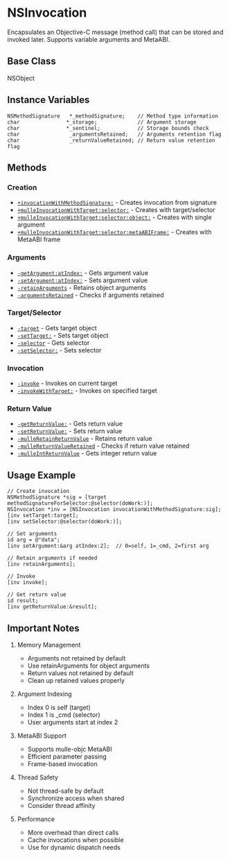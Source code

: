 # NSInvocation

Encapsulates an Objective-C message (method call) that can be stored and invoked later. Supports variable arguments and MetaABI.

## Base Class
NSObject

## Instance Variables
```objc
NSMethodSignature   *_methodSignature;    // Method type information
char               *_storage;             // Argument storage
char               *_sentinel;            // Storage bounds check
char                _argumentsRetained;   // Arguments retention flag
char                _returnValueRetained; // Return value retention flag
```

## Methods

### Creation
- [`+invocationWithMethodSignature:`](https://www.perplexity.ai/search?q=Please+create+some+detailed+API+documentation+for+the+method+invocationWithMethodSignature+of+NSInvocation+of+the+MulleObjC+project+https://github.com/mulle-objc/MulleObjC.+You+will+find+source+code+probably+at+https://github.com/mulle-objc/MulleObjC/blob/master/src/class/NSInvocation.m+and+the+header+at+https://github.com/mulle-objc/MulleObjC/blob/master/src/class/NSInvocation.h+and+there+may+also+be+tests+for+it+in+the+test/+folder) - Creates invocation from signature
- [`+mulleInvocationWithTarget:selector:`](https://www.perplexity.ai/search?q=Please+create+some+detailed+API+documentation+for+the+method+mulleInvocationWithTarget:selector+of+NSInvocation+of+the+MulleObjC+project+https://github.com/mulle-objc/MulleObjC.+You+will+find+source+code+probably+at+https://github.com/mulle-objc/MulleObjC/blob/master/src/class/NSInvocation.m+and+the+header+at+https://github.com/mulle-objc/MulleObjC/blob/master/src/class/NSInvocation.h+and+there+may+also+be+tests+for+it+in+the+test/+folder) - Creates with target/selector
- [`+mulleInvocationWithTarget:selector:object:`](https://www.perplexity.ai/search?q=Please+create+some+detailed+API+documentation+for+the+method+mulleInvocationWithTarget:selector:object+of+NSInvocation+of+the+MulleObjC+project+https://github.com/mulle-objc/MulleObjC.+You+will+find+source+code+probably+at+https://github.com/mulle-objc/MulleObjC/blob/master/src/class/NSInvocation.m+and+the+header+at+https://github.com/mulle-objc/MulleObjC/blob/master/src/class/NSInvocation.h+and+there+may+also+be+tests+for+it+in+the+test/+folder) - Creates with single argument
- [`+mulleInvocationWithTarget:selector:metaABIFrame:`](https://www.perplexity.ai/search?q=Please+create+some+detailed+API+documentation+for+the+method+mulleInvocationWithTarget:selector:metaABIFrame+of+NSInvocation+of+the+MulleObjC+project+https://github.com/mulle-objc/MulleObjC.+You+will+find+source+code+probably+at+https://github.com/mulle-objc/MulleObjC/blob/master/src/class/NSInvocation.m+and+the+header+at+https://github.com/mulle-objc/MulleObjC/blob/master/src/class/NSInvocation.h+and+there+may+also+be+tests+for+it+in+the+test/+folder) - Creates with MetaABI frame

### Arguments
- [`-getArgument:atIndex:`](https://www.perplexity.ai/search?q=Please+create+some+detailed+API+documentation+for+the+method+getArgument:atIndex+of+NSInvocation+of+the+MulleObjC+project+https://github.com/mulle-objc/MulleObjC.+You+will+find+source+code+probably+at+https://github.com/mulle-objc/MulleObjC/blob/master/src/class/NSInvocation.m+and+the+header+at+https://github.com/mulle-objc/MulleObjC/blob/master/src/class/NSInvocation.h+and+there+may+also+be+tests+for+it+in+the+test/+folder) - Gets argument value
- [`-setArgument:atIndex:`](https://www.perplexity.ai/search?q=Please+create+some+detailed+API+documentation+for+the+method+setArgument:atIndex+of+NSInvocation+of+the+MulleObjC+project+https://github.com/mulle-objc/MulleObjC.+You+will+find+source+code+probably+at+https://github.com/mulle-objc/MulleObjC/blob/master/src/class/NSInvocation.m+and+the+header+at+https://github.com/mulle-objc/MulleObjC/blob/master/src/class/NSInvocation.h+and+there+may+also+be+tests+for+it+in+the+test/+folder) - Sets argument value
- [`-retainArguments`](https://www.perplexity.ai/search?q=Please+create+some+detailed+API+documentation+for+the+method+retainArguments+of+NSInvocation+of+the+MulleObjC+project+https://github.com/mulle-objc/MulleObjC.+You+will+find+source+code+probably+at+https://github.com/mulle-objc/MulleObjC/blob/master/src/class/NSInvocation.m+and+the+header+at+https://github.com/mulle-objc/MulleObjC/blob/master/src/class/NSInvocation.h+and+there+may+also+be+tests+for+it+in+the+test/+folder) - Retains object arguments
- [`-argumentsRetained`](https://www.perplexity.ai/search?q=Please+create+some+detailed+API+documentation+for+the+method+argumentsRetained+of+NSInvocation+of+the+MulleObjC+project+https://github.com/mulle-objc/MulleObjC.+You+will+find+source+code+probably+at+https://github.com/mulle-objc/MulleObjC/blob/master/src/class/NSInvocation.m+and+the+header+at+https://github.com/mulle-objc/MulleObjC/blob/master/src/class/NSInvocation.h+and+there+may+also+be+tests+for+it+in+the+test/+folder) - Checks if arguments retained

### Target/Selector
- [`-target`](https://www.perplexity.ai/search?q=Please+create+some+detailed+API+documentation+for+the+method+target+of+NSInvocation+of+the+MulleObjC+project+https://github.com/mulle-objc/MulleObjC.+You+will+find+source+code+probably+at+https://github.com/mulle-objc/MulleObjC/blob/master/src/class/NSInvocation.m+and+the+header+at+https://github.com/mulle-objc/MulleObjC/blob/master/src/class/NSInvocation.h+and+there+may+also+be+tests+for+it+in+the+test/+folder) - Gets target object
- [`-setTarget:`](https://www.perplexity.ai/search?q=Please+create+some+detailed+API+documentation+for+the+method+setTarget+of+NSInvocation+of+the+MulleObjC+project+https://github.com/mulle-objc/MulleObjC.+You+will+find+source+code+probably+at+https://github.com/mulle-objc/MulleObjC/blob/master/src/class/NSInvocation.m+and+the+header+at+https://github.com/mulle-objc/MulleObjC/blob/master/src/class/NSInvocation.h+and+there+may+also+be+tests+for+it+in+the+test/+folder) - Sets target object
- [`-selector`](https://www.perplexity.ai/search?q=Please+create+some+detailed+API+documentation+for+the+method+selector+of+NSInvocation+of+the+MulleObjC+project+https://github.com/mulle-objc/MulleObjC.+You+will+find+source+code+probably+at+https://github.com/mulle-objc/MulleObjC/blob/master/src/class/NSInvocation.m+and+the+header+at+https://github.com/mulle-objc/MulleObjC/blob/master/src/class/NSInvocation.h+and+there+may+also+be+tests+for+it+in+the+test/+folder) - Gets selector
- [`-setSelector:`](https://www.perplexity.ai/search?q=Please+create+some+detailed+API+documentation+for+the+method+setSelector+of+NSInvocation+of+the+MulleObjC+project+https://github.com/mulle-objc/MulleObjC.+You+will+find+source+code+probably+at+https://github.com/mulle-objc/MulleObjC/blob/master/src/class/NSInvocation.m+and+the+header+at+https://github.com/mulle-objc/MulleObjC/blob/master/src/class/NSInvocation.h+and+there+may+also+be+tests+for+it+in+the+test/+folder) - Sets selector

### Invocation
- [`-invoke`](https://www.perplexity.ai/search?q=Please+create+some+detailed+API+documentation+for+the+method+invoke+of+NSInvocation+of+the+MulleObjC+project+https://github.com/mulle-objc/MulleObjC.+You+will+find+source+code+probably+at+https://github.com/mulle-objc/MulleObjC/blob/master/src/class/NSInvocation.m+and+the+header+at+https://github.com/mulle-objc/MulleObjC/blob/master/src/class/NSInvocation.h+and+there+may+also+be+tests+for+it+in+the+test/+folder) - Invokes on current target
- [`-invokeWithTarget:`](https://www.perplexity.ai/search?q=Please+create+some+detailed+API+documentation+for+the+method+invokeWithTarget+of+NSInvocation+of+the+MulleObjC+project+https://github.com/mulle-objc/MulleObjC.+You+will+find+source+code+probably+at+https://github.com/mulle-objc/MulleObjC/blob/master/src/class/NSInvocation.m+and+the+header+at+https://github.com/mulle-objc/MulleObjC/blob/master/src/class/NSInvocation.h+and+there+may+also+be+tests+for+it+in+the+test/+folder) - Invokes on specified target

### Return Value
- [`-getReturnValue:`](https://www.perplexity.ai/search?q=Please+create+some+detailed+API+documentation+for+the+method+getReturnValue+of+NSInvocation+of+the+MulleObjC+project+https://github.com/mulle-objc/MulleObjC.+You+will+find+source+code+probably+at+https://github.com/mulle-objc/MulleObjC/blob/master/src/class/NSInvocation.m+and+the+header+at+https://github.com/mulle-objc/MulleObjC/blob/master/src/class/NSInvocation.h+and+there+may+also+be+tests+for+it+in+the+test/+folder) - Gets return value
- [`-setReturnValue:`](https://www.perplexity.ai/search?q=Please+create+some+detailed+API+documentation+for+the+method+setReturnValue+of+NSInvocation+of+the+MulleObjC+project+https://github.com/mulle-objc/MulleObjC.+You+will+find+source+code+probably+at+https://github.com/mulle-objc/MulleObjC/blob/master/src/class/NSInvocation.m+and+the+header+at+https://github.com/mulle-objc/MulleObjC/blob/master/src/class/NSInvocation.h+and+there+may+also+be+tests+for+it+in+the+test/+folder) - Sets return value
- [`-mulleRetainReturnValue`](https://www.perplexity.ai/search?q=Please+create+some+detailed+API+documentation+for+the+method+mulleRetainReturnValue+of+NSInvocation+of+the+MulleObjC+project+https://github.com/mulle-objc/MulleObjC.+You+will+find+source+code+probably+at+https://github.com/mulle-objc/MulleObjC/blob/master/src/class/NSInvocation.m+and+the+header+at+https://github.com/mulle-objc/MulleObjC/blob/master/src/class/NSInvocation.h+and+there+may+also+be+tests+for+it+in+the+test/+folder) - Retains return value
- [`-mulleReturnValueRetained`](https://www.perplexity.ai/search?q=Please+create+some+detailed+API+documentation+for+the+method+mulleReturnValueRetained+of+NSInvocation+of+the+MulleObjC+project+https://github.com/mulle-objc/MulleObjC.+You+will+find+source+code+probably+at+https://github.com/mulle-objc/MulleObjC/blob/master/src/class/NSInvocation.m+and+the+header+at+https://github.com/mulle-objc/MulleObjC/blob/master/src/class/NSInvocation.h+and+there+may+also+be+tests+for+it+in+the+test/+folder) - Checks if return value retained
- [`-mulleIntReturnValue`](https://www.perplexity.ai/search?q=Please+create+some+detailed+API+documentation+for+the+method+mulleIntReturnValue+of+NSInvocation+of+the+MulleObjC+project+https://github.com/mulle-objc/MulleObjC.+You+will+find+source+code+probably+at+https://github.com/mulle-objc/MulleObjC/blob/master/src/class/NSInvocation.m+and+the+header+at+https://github.com/mulle-objc/MulleObjC/blob/master/src/class/NSInvocation.h+and+there+may+also+be+tests+for+it+in+the+test/+folder) - Gets integer return value

## Usage Example

```objc
// Create invocation
NSMethodSignature *sig = [target methodSignatureForSelector:@selector(doWork:)];
NSInvocation *inv = [NSInvocation invocationWithMethodSignature:sig];
[inv setTarget:target];
[inv setSelector:@selector(doWork:)];

// Set arguments
id arg = @"data";
[inv setArgument:&arg atIndex:2];  // 0=self, 1=_cmd, 2=first arg

// Retain arguments if needed
[inv retainArguments];

// Invoke
[inv invoke];

// Get return value
id result;
[inv getReturnValue:&result];
```

## Important Notes

1. Memory Management
   - Arguments not retained by default
   - Use retainArguments for object arguments
   - Return values not retained by default
   - Clean up retained values properly

2. Argument Indexing
   - Index 0 is self (target)
   - Index 1 is _cmd (selector)
   - User arguments start at index 2

3. MetaABI Support
   - Supports mulle-objc MetaABI
   - Efficient parameter passing
   - Frame-based invocation

4. Thread Safety
   - Not thread-safe by default
   - Synchronize access when shared
   - Consider thread affinity

5. Performance
   - More overhead than direct calls
   - Cache invocations when possible
   - Use for dynamic dispatch needs
